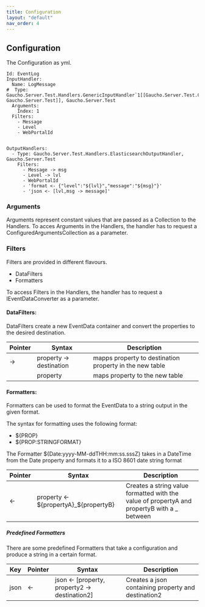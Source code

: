 ```yaml
---
title: Configuration
layout: "default"
nav_order: 4
---
```

## Configuration

The Configuration as yml.
```
Id: EventLog
InputHandler:
  Name: LogMessage
#  Type: Gaucho.Server.Test.Handlers.GenericInputHandler`1[[Gaucho.Server.Test.Controllers.LogMessage, Gaucho.Server.Test]], Gaucho.Server.Test
  Arguments:
    Index: 1
  Filters:
    - Message
    - Level
    - WebPortalId


OutputHandlers:
  - Type: Gaucho.Server.Test.Handlers.ElasticsearchOutputHandler, Gaucho.Server.Test
    Filters:
      - Message -> msg
      - Level -> lvl
	  - WebPortalId
      - 'format <- {"level":"${lvl}","message":"${msg}"}'
	  - 'json <- [lvl,msg -> message]'
```

### Arguments
Arguments represent constant values that are passed as a Collection to the Handlers.
To acces Arguments in the Handlers, the handler has to request a ConfiguredArgumentsCollection as a parameter.


### Filters
Filters are provided in different flavours. 
- DataFilters
- Formatters

To access Filters in the Handlers, the handler has to request a IEventDataConverter as a parameter.

#### DataFilters: 
DataFilters create a new EventData container and convert the properties to the desired destination.

| Pointer | Syntax | Description |
|----|----|----|
| -> | property -> destination | mapps property to destination property in the new table |
|  | property | maps property to the new table |

#### Formatters: 
Formatters can be used to format the EventData to a string output in the given format.

The syntax for formatting uses the following format:
- ${PROP}
- ${PROP:STRINGFORMAT}

The Formatter ${Date:yyyy-MM-ddTHH:mm:ss.sssZ} takes in a DateTime from the Date property and formats it to a ISO 8601 date string format

| Pointer | Syntax | Description |
|----|----|----|
| <- | property <- ${propertyA}_${propertyB} | Creates a string value formatted with the value of propertyA and propertyB with a _ between |

##### Predefined Formatters
There are some predefined Formatters that take a configuration and produce a string in a certain format.

| Key | Pointer | Syntax | Description |
|----|----|----|----|
| json | <- | json <- [property, property2 -> destination2] | Creates a json containing property and destination2 |
